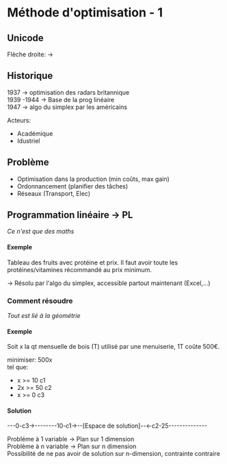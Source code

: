 # Méthode d'optimisation - 1

## Unicode

Flèche droite: →

## Historique

1937 → optimisation des radars britannique  
1939 -1944 →  Base de la prog linéaire  
1947 →  algo du simplex par les américains  

Acteurs:
 - Académique
 - Idustriel

## Problème

- Optimisation dans la production (min coûts, max gain)
- Ordonnancement (planifier des tâches)
- Réseaux (Transport, Elec)

## Programmation linéaire → PL

_Ce n'est que des maths_

#### Exemple

Tableau des fruits avec protéine et prix.
Il faut avoir toute les protéines/vitamines récommandé au prix minimum.

→ Résolu par l'algo du simplex, accessible partout maintenant (Excel,...)

### Comment résoudre

_Tout est lié à la géométrie_

#### Exemple

Soit x la qt mensuelle de bois (T) utilisé par une menuiserie, 1T coûte 500€.

minimiser: 500x  
tel que:
- x >= 10 c1
- 2x >= 50 c2 
- x >= 0 c3

#### Solution
---0-c3->--------10-c1->--[Espace de solution]--<-c2-25-------------- 

Probléme à 1 variable → Plan sur 1 dimension  
Problème à n variable → Plan sur n dimension  
Possibilité de ne pas avoir de solution sur n-dimension, contrainte contraire 



